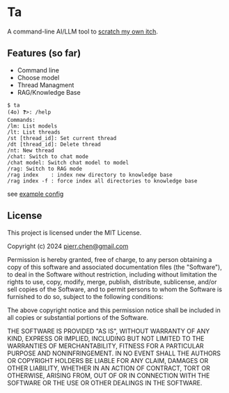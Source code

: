# Ta

A command-line AI/LLM tool to [scratch my own itch](spec.md).

## Features (so far)

- Command line
- Choose model
- Thread Managment
- RAG/Knowledge Base

```
$ ta
(4o) ❓>: /help
Commands:
/lm: List models
/lt: List threads
/st [thread_id]: Set current thread
/dt [thread_id]: Delete thread
/nt: New thread
/chat: Switch to chat mode
/chat model: Switch chat model to model
/rag: Switch to RAG mode
/rag index    : index new directory to knowledge base
/rag index -f : force index all directories to knowledge base
```

see [example config](./config_example.toml)

## License

This project is licensed under the MIT License.

Copyright (c) 2024 pierr.chen@gmail.com

Permission is hereby granted, free of charge, to any person obtaining a copy
of this software and associated documentation files (the "Software"), to deal
in the Software without restriction, including without limitation the rights
to use, copy, modify, merge, publish, distribute, sublicense, and/or sell
copies of the Software, and to permit persons to whom the Software is
furnished to do so, subject to the following conditions:

The above copyright notice and this permission notice shall be included in all
copies or substantial portions of the Software.

THE SOFTWARE IS PROVIDED "AS IS", WITHOUT WARRANTY OF ANY KIND, EXPRESS OR
IMPLIED, INCLUDING BUT NOT LIMITED TO THE WARRANTIES OF MERCHANTABILITY,
FITNESS FOR A PARTICULAR PURPOSE AND NONINFRINGEMENT. IN NO EVENT SHALL THE
AUTHORS OR COPYRIGHT HOLDERS BE LIABLE FOR ANY CLAIM, DAMAGES OR OTHER
LIABILITY, WHETHER IN AN ACTION OF CONTRACT, TORT OR OTHERWISE, ARISING FROM,
OUT OF OR IN CONNECTION WITH THE SOFTWARE OR THE USE OR OTHER DEALINGS IN THE
SOFTWARE.
